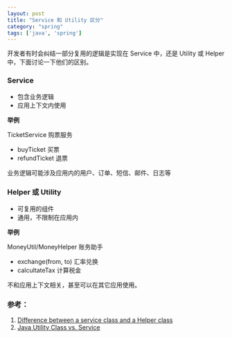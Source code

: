 ```yaml
---
layout: post
title: "Service 和 Utility 区分"
category: "spring"
tags: ['java', 'spring']
---
```


开发者有时会纠结一部分复用的逻辑是实现在 Service 中，还是 Utility 或 Helper 中，下面讨论一下他们的区别。

### Service

* 包含业务逻辑
* 应用上下文内使用

**举例**

TicketService 购票服务

* buyTicket 买票
* refundTicket 退票

业务逻辑可能涉及应用内的用户、订单、短信、邮件、日志等

<!-- more -->

### Helper 或 Utility

* 可复用的组件
* 通用，不限制在应用内

**举例**

MoneyUtil/MoneyHelper  账务助手

* exchange(from, to) 汇率兑换
* calcultateTax 计算税金

不和应用上下文相关，甚至可以在其它应用使用。


### 参考：

1. [Difference between a service class and a Helper class](https://softwareengineering.stackexchange.com/questions/132067/difference-between-a-service-class-and-a-helper-class)
2. [Java Utility Class vs. Service](https://stackoverflow.com/questions/871434/java-utility-class-vs-service)

